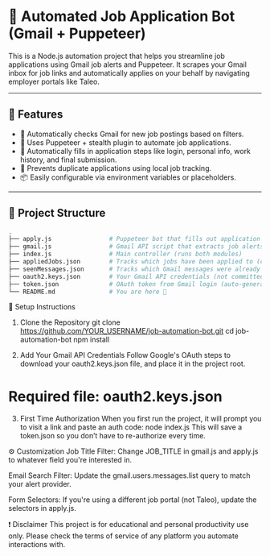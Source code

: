 # 🤖 Automated Job Application Bot (Gmail + Puppeteer)

This is a Node.js automation project that helps you streamline job applications using Gmail job alerts and Puppeteer. It scrapes your Gmail inbox for job links and automatically applies on your behalf by navigating employer portals like Taleo.

---

## 🔧 Features

- 🔎 Automatically checks Gmail for new job postings based on filters.
- 🤖 Uses Puppeteer + stealth plugin to automate job applications.
- 📝 Automatically fills in application steps like login, personal info, work history, and final submission.
- 🧠 Prevents duplicate applications using local job tracking.
- 📦 Easily configurable via environment variables or placeholders.

---

## 📁 Project Structure

```bash
.
├── apply.js                # Puppeteer bot that fills out application forms
├── gmail.js                # Gmail API script that extracts job alerts
├── index.js                # Main controller (runs both modules)
├── appliedJobs.json        # Tracks which jobs have been applied to (create an empty file with this name, including [] )
├── seenMessages.json       # Tracks which Gmail messages were already parsed (create an empty file with this nam,e including [] )
├── oauth2.keys.json        # Your Gmail API credentials (not committed)
├── token.json              # OAuth token from Gmail login (auto-generated)
└── README.md               # You are here 🙂

```

🔐 Setup Instructions
1. Clone the Repository
git clone https://github.com/YOUR_USERNAME/job-automation-bot.git
cd job-automation-bot
npm install

2. Add Your Gmail API Credentials
Follow Google's OAuth steps to download your oauth2.keys.json file, and place it in the project root.
# Required file: oauth2.keys.json

3. First Time Authorization
When you first run the project, it will prompt you to visit a link and paste an auth code:
node index.js
This will save a token.json so you don’t have to re-authorize every time.

⚙️ Customization
Job Title Filter: Change JOB_TITLE in gmail.js and apply.js to whatever field you're interested in.

Email Search Filter: Update the gmail.users.messages.list query to match your alert provider.

Form Selectors: If you're using a different job portal (not Taleo), update the selectors in apply.js.

❗ Disclaimer
This project is for educational and personal productivity use only. Please check the terms of service of any platform you automate interactions with.
